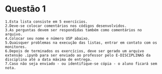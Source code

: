 # Questão 1
    1.Esta lista consiste em 5 exercícios.
    2.Deve-se colocar comentários nos códigos desenvolvidos.
    3.As perguntas devem ser respondidas também como comentários no arquivo.
    4.Colocar seu nome e número USP abaixo.
    5.Quaisquer problemas na execução das listas, entrar em contato com os monitores.
    6.Depois de terminados os exercícios, deve ser gerado um arquivo extensão .ipynb para ser enviado ao professor pelo E-DISCIPLINAS da disciplina até a data máxima de entrega.
    7.Caso não seja enviado - ou identifique-se cópia - o aluno ficará sem nota.

